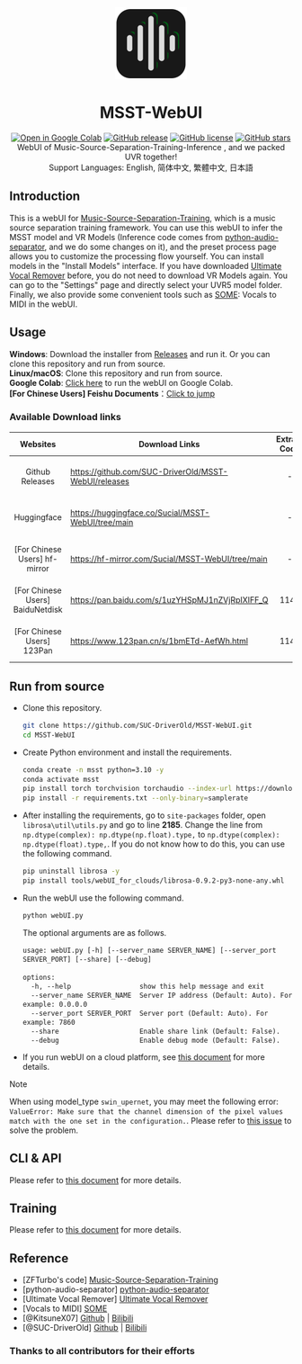 <div align="center">
  <img src="docs/logo.png" alt="logo" width="128" height="128">

# MSST-WebUI
[![Open in Google Colab](https://colab.research.google.com/assets/colab-badge.svg)](https://colab.research.google.com/github/SUC-DriverOld/MSST-WebUI/blob/main/webUI_for_colab.ipynb)
[![GitHub release](https://img.shields.io/github/v/release/SUC-DriverOld/MSST-WebUI)](https://github.com/SUC-DriverOld/MSST-WebUI/releases/latest)
[![GitHub license](https://img.shields.io/github/license/SUC-DriverOld/MSST-WebUI)](https://github.com/SUC-DriverOld/MSST-WebUI/blob/main/LICENSE)
[![GitHub stars](https://img.shields.io/github/stars/SUC-DriverOld/MSST-WebUI)](https://github.com/SUC-DriverOld/MSST-WebUI/stargazers)<br>
WebUI of Music-Source-Separation-Training-Inference , and we packed UVR together!<br>
Support Languages: English, 简体中文, 繁體中文, 日本語
</div>

## Introduction

This is a webUI for [Music-Source-Separation-Training](https://github.com/ZFTurbo/Music-Source-Separation-Training), which is a music source separation training framework. You can use this webUI to infer the MSST model and VR Models (Inference code comes from [python-audio-separator](https://github.com/nomadkaraoke/python-audio-separator), and we do some changes on it), and the preset process page allows you to customize the processing flow yourself. You can install models in the "Install Models" interface. If you have downloaded [Ultimate Vocal Remover](https://github.com/Anjok07/ultimatevocalremovergui) before, you do not need to download VR Models again. You can go to the "Settings" page and directly select your UVR5 model folder. Finally, we also provide some convenient tools such as [SOME](https://github.com/openvpi/SOME/): Vocals to MIDI in the webUI.

## Usage

**Windows**: Download the installer from [Releases](https://github.com/SUC-DriverOld/MSST-WebUI/releases) and run it. Or you can clone this repository and run from source.<br>
**Linux/macOS**: Clone this repository and run from source.<br>
**Google Colab**: [Click here](https://colab.research.google.com/github/SUC-DriverOld/MSST-WebUI/blob/main/webUI_for_colab.ipynb) to run the webUI on Google Colab.<br>
**[For Chinese Users] Feishu Documents**：[Click to jump](https://r1kc63iz15l.feishu.cn/wiki/JSp3wk7zuinvIXkIqSUcCXY1nKc?from=from_copylink)

### Available Download links

|    Websites     | Download Links                                       | Extract Code | Notes                              |
|:---------------:|------------------------------------------------------|:------------:|------------------------------------|
| Github Releases | https://github.com/SUC-DriverOld/MSST-WebUI/releases |      -       | Only installer, no models          |
|   Huggingface   | https://huggingface.co/Sucial/MSST-WebUI/tree/main   |      -       | Installer and all available models |
| [For Chinese Users] hf-mirror  | https://hf-mirror.com/Sucial/MSST-WebUI/tree/main    |      -       | Installer and all available models  |
| [For Chinese Users] BaiduNetdisk  | https://pan.baidu.com/s/1uzYHSpMJ1nZVjRpIXIFF_Q      |     1145     | Installer and all available models  |
| [For Chinese Users] 123Pan | https://www.123pan.cn/s/1bmETd-AefWh.html            |     1145     | Installer and all available models  |

## Run from source

- Clone this repository.

  ```bash
  git clone https://github.com/SUC-DriverOld/MSST-WebUI.git
  cd MSST-WebUI
  ```

- Create Python environment and install the requirements.

  ```bash
  conda create -n msst python=3.10 -y
  conda activate msst
  pip install torch torchvision torchaudio --index-url https://download.pytorch.org/whl/cu121
  pip install -r requirements.txt --only-binary=samplerate
  ```
- After installing the requirements, go to `site-packages` folder, open `librosa\util\utils.py` and go to line **2185**. Change the line from `np.dtype(complex): np.dtype(np.float).type,` to `np.dtype(complex): np.dtype(float).type,`. If you do not know how to do this, you can use the following command.

  ```bash
  pip uninstall librosa -y
  pip install tools/webUI_for_clouds/librosa-0.9.2-py3-none-any.whl
  ```

- Run the webUI use the following command.

  ```bash
  python webUI.py
  ```

  The optional arguments are as follows.

  ```
  usage: webUI.py [-h] [--server_name SERVER_NAME] [--server_port SERVER_PORT] [--share] [--debug]

  options:
    -h, --help                 show this help message and exit
    --server_name SERVER_NAME  Server IP address (Default: Auto). For example: 0.0.0.0
    --server_port SERVER_PORT  Server port (Default: Auto). For example: 7860
    --share                    Enable share link (Default: False).
    --debug                    Enable debug mode (Default: False).
  ```

- If you run webUI on a cloud platform, see [this document](tools/webUI_for_clouds/README.md) for more details.

> [!NOTE]
> When using model_type `swin_upernet`, you may meet the following error: `ValueError: Make sure that the channel dimension of the pixel values match with the one set in the configuration.`. Please refer to [this issue](https://github.com/SUC-DriverOld/MSST-WebUI/issues/24) to solve the problem.

## CLI & API

Please refer to [this document](docs/inference.md) for more details.

## Training

Please refer to [this document](docs/training.md) for more details.

## Reference

- [ZFTurbo's code] [Music-Source-Separation-Training](https://github.com/ZFTurbo/Music-Source-Separation-Training)<br>
- [python-audio-separator] [python-audio-separator](https://github.com/nomadkaraoke/python-audio-separator)<br>
- [Ultimate Vocal Remover] [Ultimate Vocal Remover](https://github.com/Anjok07/ultimatevocalremovergui)<br>
- [Vocals to MIDI] [SOME](https://github.com/openvpi/SOME/)<br>
- [@KitsuneX07] [Github](https://github.com/KitsuneX07) | [Bilibili](https://space.bilibili.com/403335715)<br>
- [@SUC-DriverOld] [Github](https://github.com/SUC-DriverOld) | [Bilibili](https://space.bilibili.com/445022409)

### Thanks to all contributors for their efforts

<a href="https://github.com/SUC-DriverOld/MSST-WebUI/graphs/contributors" target="_blank">
  <img src="https://contrib.rocks/image?repo=SUC-DriverOld/MSST-WebUI" alt=""/>
</a>
